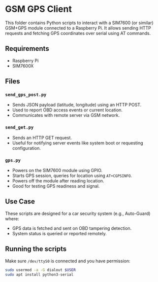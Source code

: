 # GSM GPS Client

This folder contains Python scripts to interact with a SIM7600 (or similar) GSM+GPS module connected to a Raspberry Pi. It allows sending HTTP requests and fetching GPS coordinates over serial using AT commands.

## Requirements
- Raspberry Pi
- SIM7600X

## Files

### `send_gps_post.py`
- Sends JSON payload (latitude, longitude) using an HTTP POST.
- Used to report OBD access events or current location.
- Communicates with remote server via GSM network.

### `send_get.py`
- Sends an HTTP GET request.
- Useful for notifying server events like system boot or requesting configuration.

### `gps.py`
- Powers on the SIM7600 module using GPIO.
- Starts GPS session, queries for location using `AT+CGPSINFO`.
- Powers off the module after reading location.
- Good for testing GPS readiness and signal.

## Use Case
These scripts are designed for a car security system (e.g., Auto-Guard) where:
- GPS data is fetched and sent on OBD tampering detection.
- System status is queried or reported remotely.

## Running the scripts
Make sure `/dev/ttyS0` is connected and you have permission:
```bash
sudo usermod -a -G dialout $USER
sudo apt install python3-serial
